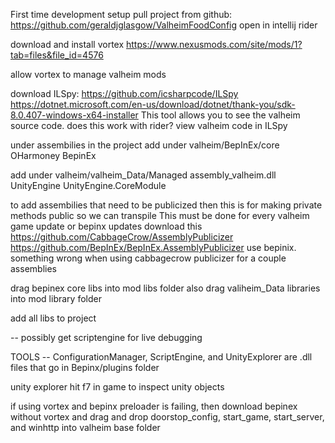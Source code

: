First time development setup
pull project from github: https://github.com/geraldjglasgow/ValheimFoodConfig
open in intellij rider

download and install vortex
https://www.nexusmods.com/site/mods/1?tab=files&file_id=4576

allow vortex to manage valheim mods

download ILSpy: https://github.com/icsharpcode/ILSpy
https://dotnet.microsoft.com/en-us/download/dotnet/thank-you/sdk-8.0.407-windows-x64-installer
This tool allows you to see the valheim source code. does this work with rider?
view valheim code in ILSpy

under assembilies in the project 
add under valheim/BepInEx/core
OHarmoney
BepinEx

add under valheim/valheim_Data/Managed
assembly_valheim.dll
UnityEngine
UnityEngine.CoreModule

to add assembilies that need to be publicized then
this is for making private methods public so we can transpile
This must be done for every valheim game update or bepinx updates
download this https://github.com/CabbageCrow/AssemblyPublicizer
https://github.com/BepInEx/BepInEx.AssemblyPublicizer
use bepinix. something wrong when using cabbagecrow publicizer for a couple assemblies


drag bepinex core libs into mod libs folder
also drag valiheim_Data libraries into mod library folder

add all libs to project

-- possibly get scriptengine for live debugging

TOOLS
-- ConfigurationManager, ScriptEngine, and UnityExplorer
are .dll files that go in Bepinx/plugins folder

unity explorer hit f7 in game to inspect unity objects

if using vortex and bepinx preloader is failing, then 
download bepinex without vortex and drag and drop doorstop_config, start_game, start_server, and winhttp into valheim base folder
